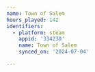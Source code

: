 ```yaml
---
name: Town of Salem
hours_played: 142
identifiers:
  - platform: steam
    appid: '334230'
    name: Town of Salem
    synced_on: '2024-07-04'

---
```

